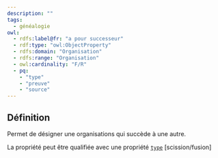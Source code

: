 ```yaml
---
description: ""
tags:
  - généalogie
owl:
  - rdfs:label@fr: "a pour successeur"
  - rdf:type: "owl:ObjectProperty"
  - rdfs:domain: "Organisation"
  - rdfs:range: "Organisation"
  - owl:cardinality: "F/R"
  - pq:
    - "type"
    - "preuve"
    - "source"
---
```


<OntologyTable frontMatter={frontMatter}/>

## Définition

Permet de désigner une organisations qui succède à une autre.

La propriété peut être qualifiée avec une propriété [`type`](type.md) [scission/fusion]
